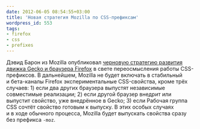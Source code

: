 ```yaml
---
date: 2012-06-05 08:54:55+03:00
title: 'Новая стратегия Mozilla по CSS-префиксам'
wordpress_id: 553
tags:
- firefox
- css
- prefixes
---
```


Дэвид Барон из Mozilla опубликовал [черновую стратегию развития движка Gecko и браузера Firefox][1] в свете переосмысления работы CSS-префиксов. В дальнейшем, Mozilla не будет включать в стабильный и бета-каналы Firefox экспериментальные CSS-свойства, кроме трёх случаев: 1) если два других браузера выпустят независимые совместимые реализации; 2) если другой браузер внедрит или выпустит свойство, уже внедрённое в Gecko; 3) если Рабочая группа CSS сочтёт свойство готовым к выпуску. В этих особых случаях и в ходе обычного процесса, Mozilla будет выпускать свойства сразу без префикса `-moz`.

[1]: https://groups.google.com/forum/?fromgroups#!topic/mozilla.dev.platform/itl6mtx2dxI
